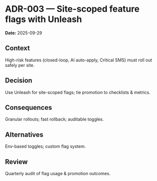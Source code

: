 # ADR-003 — Site-scoped feature flags with Unleash
**Date:** 2025-09-29
## Context
High-risk features (closed-loop, AI auto-apply, Critical SMS) must roll out safely per site.
## Decision
Use Unleash for site-scoped flags; tie promotion to checklists & metrics.
## Consequences
Granular rollouts; fast rollback; auditable toggles.
## Alternatives
Env-based toggles; custom flag system.
## Review
Quarterly audit of flag usage & promotion outcomes.
